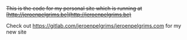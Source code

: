~~This is the code for my personal site which is running at [http://jeroenpelgrims.be](http://jeroenpelgrims.be)~~

Check out https://gitlab.com/jeroenpelgrims/jeroenpelgrims.com for my new site
